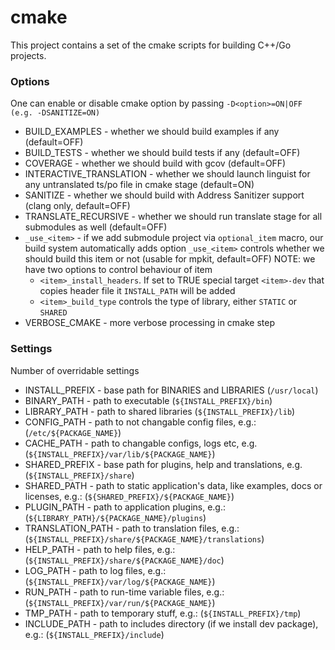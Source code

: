 # cmake

This project contains a set of the cmake scripts for building C++/Go projects.

### Options

One can enable or disable cmake option by passing `-D<option>=ON|OFF (e.g. -DSANITIZE=ON)`

* BUILD_EXAMPLES - whether we should build examples if any (default=OFF)
* BUILD_TESTS - whether we should build tests if any (default=OFF)
* COVERAGE - whether we should build with gcov (default=OFF)
* INTERACTIVE_TRANSLATION - whether we should launch linguist for any untranslated ts/po file in cmake stage (default=ON)
* SANITIZE - whether we should build with Address Sanitizer support (clang only, default=OFF)
* TRANSLATE_RECURSIVE - whether we should run translate stage for all submodules as well (default=OFF)
* `_use_<item>` - if we add submodule project via `optional_item` macro, our build system automatically adds option `_use_<item>` controls whether we should build this item or not (usable for mpkit, default=OFF)
NOTE: we have two options to control behaviour of item
  * `<item>_install_headers`. If set to TRUE special target `<item>-dev` that copies header file it `INSTALL_PATH` will be added
  * `<item>_build_type` controls the type of library, either `STATIC` or `SHARED`
* VERBOSE_CMAKE - more verbose processing in cmake step

### Settings

Number of overridable settings

* INSTALL_PREFIX   - base path for BINARIES and LIBRARIES (`/usr/local`)
* BINARY_PATH      - path to executable (`${INSTALL_PREFIX}/bin`)
* LIBRARY_PATH     - path to shared libraries (`${INSTALL_PREFIX}/lib`)
* CONFIG_PATH      - path to not changable config files, e.g.: (`/etc/${PACKAGE_NAME}`)
* CACHE_PATH       - path to changable configs, logs etc, e.g. (`${INSTALL_PREFIX}/var/lib/${PACKAGE_NAME}`)
* SHARED_PREFIX    - base path for plugins, help and translations, e.g. (`${INSTALL_PREFIX}/share`)
* SHARED_PATH      - path to static application's data, like examples, docs or licenses, e.g.: (`${SHARED_PREFIX}/${PACKAGE_NAME}`)
* PLUGIN_PATH      - path to application plugins, e.g.: (`${LIBRARY_PATH}/${PACKAGE_NAME}/plugins`)
* TRANSLATION_PATH - path to translation files, e.g.: (`${INSTALL_PREFIX}/share/${PACKAGE_NAME}/translations`)
* HELP_PATH        - path to help files, e.g.: (`${INSTALL_PREFIX}/share/${PACKAGE_NAME}/doc`)
* LOG_PATH         - path to log files, e.g.: (`${INSTALL_PREFIX}/var/log/${PACKAGE_NAME}`)
* RUN_PATH         - path to run-time variable files, e.g.: (`${INSTALL_PREFIX}/var/run/${PACKAGE_NAME}`)
* TMP_PATH         - path to temporary stuff, e.g.: (`${INSTALL_PREFIX}/tmp`)
* INCLUDE_PATH     - path to includes directory (if we install dev package), e.g.: (`${INSTALL_PREFIX}/include`)

